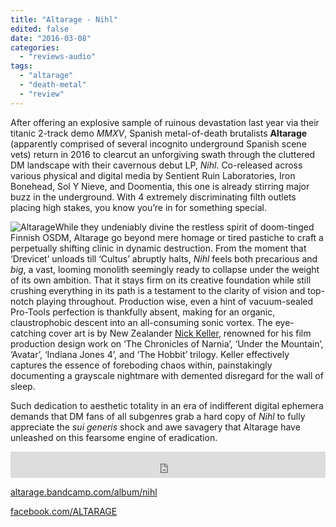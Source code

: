```yaml
---
title: "Altarage - Nihl"
edited: false
date: "2016-03-08"
categories:
  - "reviews-audio"
tags:
  - "altarage"
  - "death-metal"
  - "review"
---
```


After offering an explosive sample of ruinous devastation last year via their titanic 2-track demo _MMXV_, Spanish metal-of-death brutalists **Altarage** (apparently comprised of several incognito underground Spanish scene vets) return in 2016 to clearcut an unforgiving swath through the cluttered DM landscape with their cavernous debut LP, _Nihl_. Co-released across various physical and digital media by Sentient Ruin Laboratories, Iron Bonehead, Sol Y Nieve, and Doomentia, this one is already stirring major buzz in the underground. With 4 extremely discriminating filth outlets placing high stakes, you know you’re in for something special.

![Altarage](https://hellbound.ca/wp-content/uploads/2016/03/Altarage.jpg)While they undeniably divine the restless spirit of doom-tinged Finnish OSDM, Altarage go beyond mere homage or tired pastiche to craft a perpetually shifting clinic in dynamic destruction. From the moment that ‘Drevicet’ unloads till ‘Cultus’ abruptly halts, _Nihl_ feels both precarious and _big_, a vast, looming monolith seemingly ready to collapse under the weight of its own ambition. That it stays firm on its creative foundation while still crushing everything in its path is a testament to the clarity of vision and top-notch playing throughout. Production wise, even a hint of vacuum-sealed Pro-Tools perfection is thankfully absent, making for an organic, claustrophobic descent into an all-consuming sonic vortex. The eye-catching cover art is by New Zealander [Nick Keller](http://www.nickkellerart.com/), renowned for his film production design work on ‘The Chronicles of Narnia’, ‘Under the Mountain’, ‘Avatar’, ‘Indiana Jones 4’, and ‘The Hobbit’ trilogy. Keller effectively captures the essence of foreboding chaos within, painstakingly documenting a grayscale nightmare with demented disregard for the wall of sleep.

Such dedication to aesthetic totality in an era of indifferent digital ephemera demands that DM fans of all subgenres grab a hard copy of _Nihl_ to fully appreciate the _sui generis_ shock and awe savagery that Altarage have unleashed on this fearsome engine of eradication.

<iframe style="border: 0; width: 100%; height: 42px;" src="https://bandcamp.com/EmbeddedPlayer/album=4140398434/size=small/bgcol=ffffff/linkcol=0687f5/transparent=true/" width="300" height="150" seamless=""><a href="http://altarage.bandcamp.com/album/nihl">Nihl by ALTARAGE</a></iframe>

[altarage.bandcamp.com/album/nihl](https://altarage.bandcamp.com/album/nihl)

[facebook.com/ALTARAGE](https://www.facebook.com/ALTARAGE/)

